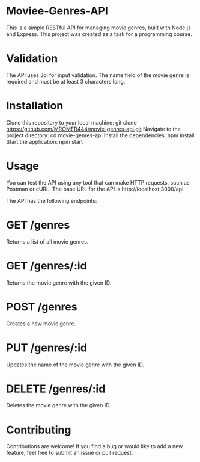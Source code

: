 # Moviee-Genres-API
This is a simple RESTful API for managing movie genres, built with Node.js and Express. This project was created as a task for a programming course.

# Validation
The API uses Joi for input validation. The name field of the movie genre is required and must be at least 3 characters long.


# Installation
Clone this repository to your local machine:
git clone https://github.com/MROMER444/movie-genres-api.git
Navigate to the project directory:
cd movie-genres-api
Install the dependencies:
npm install
Start the application:
npm start
# Usage
You can test the API using any tool that can make HTTP requests, such as Postman or cURL. The base URL for the API is http://localhost:3000/api.

The API has the following endpoints:

# GET /genres
Returns a list of all movie genres.

# GET /genres/:id
Returns the movie genre with the given ID.

# POST /genres
Creates a new movie genre.

# PUT /genres/:id
Updates the name of the movie genre with the given ID.

# DELETE /genres/:id
Deletes the movie genre with the given ID.

# Contributing
Contributions are welcome! If you find a bug or would like to add a new feature, feel free to submit an issue or pull request.

